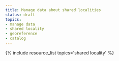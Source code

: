 ```yaml
---
title: Manage data about shared localities
status: draft
topics:
- manage data
- shared locality
- georeference
- catalog
---
```

{% include resource_list topics='shared locality' %}